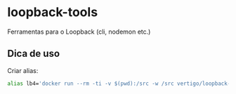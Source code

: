 # loopback-tools
Ferramentas para o Loopback (cli, nodemon etc.)

## Dica de uso

Criar alias:

```sh
alias lb4='docker run --rm -ti -v $(pwd):/src -w /src vertigo/loopback-tools:latest lb4'
```

